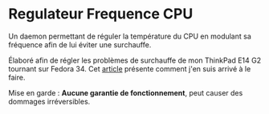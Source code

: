 # Regulateur Frequence CPU

Un daemon permettant de réguler la température du CPU en modulant sa fréquence afin de lui éviter une surchauffe. 

Élaboré afin de régler les problèmes de surchauffe de mon ThinkPad E14 G2 tournant sur Fedora 34. Cet [article](https://zhak5388.github.io/SiteWebCandidature_OpenClassRoom/article.html) présente comment j'en suis arrivé à le faire.

Mise en garde : **Aucune garantie de fonctionnement**, peut causer des dommages irréversibles.
